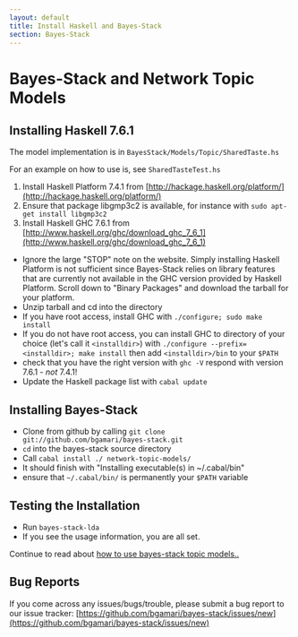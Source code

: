 ```yaml
---
layout: default
title: Install Haskell and Bayes-Stack
section: Bayes-Stack
---
```


Bayes-Stack and Network Topic Models
=====================================

Installing Haskell 7.6.1 
-------------------------


The model implementation is in `BayesStack/Models/Topic/SharedTaste.hs`

For an example on how to use is, see `SharedTasteTest.hs`

1. Install Haskell Platform 7.4.1 from [http://hackage.haskell.org/platform/](http://hackage.haskell.org/platform/)
2. Ensure that package libgmp3c2 is available, for instance with `sudo apt-get install libgmp3c2`
2. Install Haskell GHC 7.6.1 from [http://www.haskell.org/ghc/download_ghc_7_6_1](http://www.haskell.org/ghc/download_ghc_7_6_1)
  - Ignore the large "STOP" note on the website. Simply installing Haskell Platform is not sufficient since Bayes-Stack relies on library features that are currently not available in the GHC version provided by Haskell Platform. Scroll down to "Binary Packages" and download the tarball for your platform.
  - Unzip tarball and cd into the directory
  - If you have root access, install GHC with `./configure; sudo make install`
  - If you do not have root access, you can install GHC to directory of your choice (let's call it `<installdir>`) with `./configure --prefix=<installdir>; make install`  then add `<installdir>/bin` to your `$PATH`
  - check that you have the right version with `ghc -V` respond with version 7.6.1 - *not* 7.4.1!
  - Update the Haskell package list with `cabal update`



Installing Bayes-Stack
----------------------------

- Clone from github by calling `git clone git://github.com/bgamari/bayes-stack.git`
- `cd` into the bayes-stack source directory
- Call `cabal install ./ network-topic-models/`
- It should finish with "Installing executable(s) in ~/.cabal/bin"
- ensure that `~/.cabal/bin/` is permanently your `$PATH` variable


Testing the Installation
------------------------

- Run `bayes-stack-lda`
- If you see the usage information, you are all set.


Continue to read about [how to use bayes-stack topic models..](usage.html)


Bug Reports
------------
If you come across any issues/bugs/trouble, please submit a bug report to our issue tracker:
[https://github.com/bgamari/bayes-stack/issues/new](https://github.com/bgamari/bayes-stack/issues/new)

